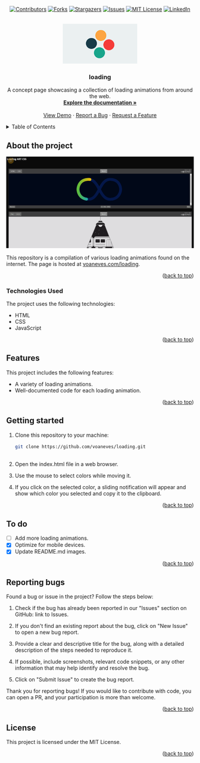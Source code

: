 <a name="readme-top"></a>
<div align="center">
  
  [![Contributors][contributors-shield]][contributors-url]
  [![Forks][forks-shield]][forks-url]
  [![Stargazers][stars-shield]][stars-url]
  [![Issues][issues-shield]][issues-url]
  [![MIT License][license-shield]][license-url]
  [![LinkedIn][linkedin-shield]][linkedin-url]

</div>
<br />
<div align="center">
  <a href="https://github.com/voaneves/loading">
    <img src="assets/img/loading-logo.gif" alt="Logo" width="200" height="107">
  </a>
  <h3 align="center">loading</h3>
  <p align="center">
    A concept page showcasing a collection of loading animations from around the web.
    <br />
    <a href="https://github.com/voaneves/loading"><strong>Explore the documentation »</strong></a>
    <br />
    <br />
    <a href="https://voaneves.com/loading">View Demo</a>
    ·
    <a href="https://github.com/voaneves/loading/issues">Report a Bug</a>
    ·
    <a href="https://github.com/voaneves/loading/issues">Request a Feature</a>
  </p>
</div>

<details>
  <summary>Table of Contents</summary>
  <ol>
    <li>
      <a href="#about-the-project">About the Project</a>
      <ul>
        <li><a href="#technologies-used">Technologies Used</a></li>
      </ul>
    </li>
    <li><a href="#features">Features</a></li>
    <li><a href="#getting-started">Getting started</a></li>
    <li><a href="#to-do">To Do</a></li>
    <li><a href="#reporting-bugs">Reporting Bugs</a></li>
    <li><a href="#license">License</a></li>
  </ol>
</details>

## About the project

<p align="center">
  <a href="https://voaneves.com/loading">
    <img alt="Website Image" src="assets/img/loading.png" />
  </a>
</p>

This repository is a compilation of various loading animations found on the internet. The page is hosted at [voaneves.com/loading](https://voaneves.com/loading).

<p align="right">(<a href="#readme-top">back to top</a>)</p>

### Technologies Used

The project uses the following technologies:

- HTML
- CSS
- JavaScript

<p align="right">(<a href="#readme-top">back to top</a>)</p>

## Features

This project includes the following features:

- A variety of loading animations.
- Well-documented code for each loading animation.

<p align="right">(<a href="#readme-top">back to top</a>)</p>

## Getting started

1. Clone this repository to your machine:

   ```bash
   git clone https://github.com/voaneves/loading.git
  
2. Open the index.html file in a web browser.

3. Use the mouse to select colors while moving it.

4. If you click on the selected color, a sliding notification will appear and show which color you selected and copy it to the clipboard.

<p align="right">(<a href="#readme-top">back to top</a>)</p>

## To do

- [ ] Add more loading animations.
- [X] Optimize for mobile devices.
- [X] Update README.md images.

<p align="right">(<a href="#readme-top">back to top</a>)</p>

## Reporting bugs

Found a bug or issue in the project? Follow the steps below:

1. Check if the bug has already been reported in our "Issues" section on GitHub: link to Issues.

2. If you don't find an existing report about the bug, click on "New Issue" to open a new bug report.

3. Provide a clear and descriptive title for the bug, along with a detailed description of the steps needed to reproduce it.

4. If possible, include screenshots, relevant code snippets, or any other information that may help identify and resolve the bug.

5. Click on "Submit Issue" to create the bug report.

Thank you for reporting bugs! If you would like to contribute with code, you can open a PR, and your participation is more than welcome.

<p align="right">(<a href="#readme-top">back to top</a>)</p>

## License

This project is licensed under the MIT License.

<p align="right">(<a href="#readme-top">back to top</a>)</p>

[contributors-shield]: https://img.shields.io/github/contributors/voaneves/loading.svg?style=for-the-badge
[contributors-url]: https://github.com/voaneves/loading/graphs/contributors
[forks-shield]: https://img.shields.io/github/forks/voaneves/loading.svg?style=for-the-badge
[forks-url]: https://github.com/voaneves/loading/network/members
[stars-shield]: https://img.shields.io/github/stars/voaneves/loading.svg?style=for-the-badge
[stars-url]: https://github.com/voaneves.com/loading/stargazers
[issues-shield]: https://img.shields.io/github/issues/voaneves/loading.svg?style=for-the-badge
[issues-url]: https://github.com/voaneves/loading/issues
[license-shield]: https://img.shields.io/github/license/voaneves/loading.svg?style=for-the-badge
[license-url]: https://github.com/voaneves/loading/blob/master/LICENSE.txt
[linkedin-shield]: https://img.shields.io/badge/-LinkedIn-black.svg?style=for-the-badge&logo=linkedin&colorB=555
[linkedin-url]: https://linkedin.com/in/voaneves
